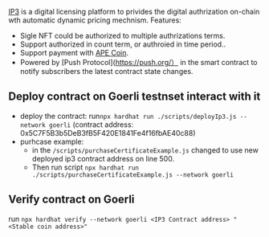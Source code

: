 [IP3](https://ip3-project.vercel.app/) is a digital licensing platform to privides the digital authrization on-chain wth automatic dynamic pricing mechnism.
Features:
- Sigle NFT could be authorized to multiple authrizations terms.
- Support authorized in count term, or authroied in time period..
- Support payment with [APE Coin](https://apecoin.com/). 
- Powered by [Push Protocol](https://push.org/） in the smart contract to notify subscribers the latest contract state changes. 
## Deploy contract on Goerli testnset interact with it
- deploy the contract: run`npx hardhat run ./scripts/deployIp3.js --network goerli` (contract address: 0x5C7F5B3b5DeB3fB5F420E1841Fe4f16fbAE40c88)
- purhcase example: 
    - in the `/scripts/purchaseCertificateExample.js` changed to use new deployed ip3 contract address on line 500.
    - Then run script `npx hardhat run ./scripts/purchaseCertificateExample.js --network goerli`

## Verify contract on Goerli
run `npx hardhat verify --network goerli <IP3 Contract address> "<Stable coin address>"`
